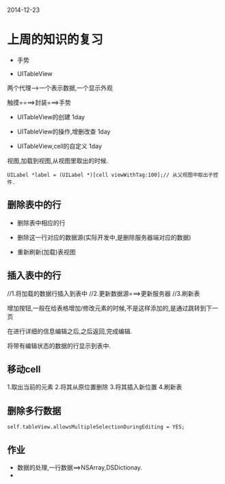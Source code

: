 2014-12-23

# 上周的知识的复习

- 手势

- UITableView


两个代理-->一个表示数据,一个显示外观

触摸====>封装===>手势

- UITableView的创建 1day
 
- UITableView的操作,增删改查 1day
 
- UITableView,cell的自定义 1day


视图,加载到视图,从视图里取出的时候.
```
UILabel *label = (UILabel *)[cell viewWithTag:100];// 从父视图中取出子控件.
```


## 删除表中的行

- 删除表中相应的行

- 删除这一行对应的数据源(实际开发中,是删除服务器端对应的数据)

- 重新刷新(加载)表视图

##  插入表中的行

//1.将加载的数据行插入到表中
//2.更新数据源===>更新服务器
//3.刷新表

增加按钮,一般在给表格增加/修改元素的时候,不是这样添加的,是通过跳转到下一页

在进行详细的信息编辑之后,之后返回,完成编辑.

将带有编辑状态的数据的行显示到表中.

## 移动cell

1.取出当前的元素
2.将其从原位置删除
3.将其插入新位置
4.刷新表

## 删除多行数据

```
self.tableView.allowsMultipleSelectionDuringEditing = YES;
```


## 作业

- 数据的处理,一行数据==>NSArray,DSDictionay.
- 